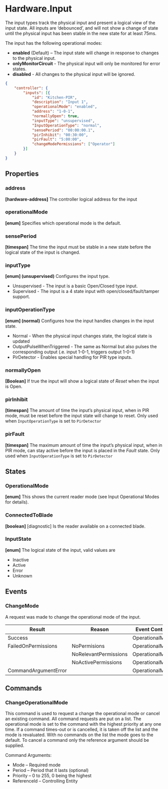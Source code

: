 # Hardware.Input

The input types track the physical input and present a logical view of the input
state. All inputs are ‘debounced’, and will not show a change of state until the
physical input has been stable in the new state for at least 75ms.

The input has the following operational modes:

- **enabled** (Default) – The input state will change in response to changes to the
    physical input.
- **onlyMonitorCircuit** - The physical input will only be monitored for error
    states.
- **disabled** - All changes to the physical input will be ignored.

````json 
{
    "controller": {
        "inputs": [{
            "id": "Kitchen-PIR",
            "description": "Input 1",
            "operationalMode": "enabled",
            "address": "1-0-1",
            "normallyOpen": true,
            "inputType": "unsupervised",
            "InputOperationType": "normal",
            "sensePeriod": "00:00:00.1",
            "pirInhibit": "00:30:00",
            "pirFault": "5:00:00",
            "changeModePermissions": ["Operator"]
        }]
    }
}
````

## Properties

### address 

**[hardware-address]** The controller logical address for the input

### operationalMode

**[enum]** Specifies which operational mode is the default.

### sensePeriod

**[timespan]** The time the input must be stable in a new state before the logical
state of the input is changed.

### inputType 

**[enum] (unsupervised)** Configures the input type.

- Unsupervised - The input is a basic Open/Closed type input.
- Supervised - The input is a 4 state input with open/closed/fault/tamper support.

### inputOperationType 

**[enum] (normal)** Configures how the input handles changes in the input state.

- Normal - When the physical input changes state, the logical state is updated
- OutputPulseWhenTriggered - The same as Normal but also pulses the corresponding output (.e. input 1-0-1, triggers output 1-0-1) 
- PirDetector - Enables special handling for PIR type inputs.

### normallyOpen

**[Boolean]** If true the input will show a logical state of *Reset* when the input
is Open.

### pirInhibit

**[timespan]** The amount of time the input’s physical input, when in PIR mode, must
be reset before the input state will change to reset. Only used when `InputOperationType` is set to `PirDetector`

### pirFault

**[timespan]** The maximum amount of time the input’s physical input, when in PIR
mode, can stay active before the input is placed in the *Fault* state. Only used when `InputOperationType` is set to `PirDetector`

## States

### OperationalMode

**[enum]** This shows the current reader mode (see Input Operational Modes for
details).

### ConnectedToBlade

**[boolean]** [diagnostic] Is the reader available on a connected blade.

### InputState 

**[enum]** The logical state of the input, valid values are

-   Inactive
-   Active
-   Error
-   Unknown

## Events

### ChangeMode

A request was made to change the operational mode of the input.

| **Result**           | **Reason**            | **Event Content** |
|----------------------|-----------------------|-------------------|
| Success              |                       | OperationalMode   |
| FailedOnPermissions  | NoPermisions          | OperationalMode   |
|                      | NoRelevantPermissions | OperationalMode   |
|                      | NoActivePermissions   | OperationalMode   |
| CommandArgumentError |                       | OperationalMode   |

## Commands

### ChangeOperationalMode

This command is used to request a change the operational mode or cancel an
existing command. All command requests are put on a list. The operational mode
is set to the command with the highest priority at any one time. If a command
times-out or is cancelled, it is taken off the list and the mode is revaluated.
With no commands on the list the mode goes to the default. To cancel a command
only the reference argument should be supplied.

Command Arguments:

-   Mode – Required mode
-   Period – Period that it lasts (optional)
-   Priority – 0 to 255, 0 being the highest
-   ReferenceId – Controlling Entity
